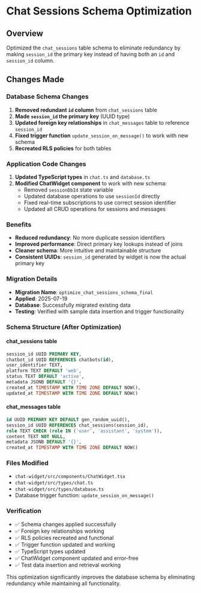 # Chat Sessions Schema Optimization

## Overview
Optimized the `chat_sessions` table schema to eliminate redundancy by making `session_id` the primary key instead of having both an `id` and `session_id` column.

## Changes Made

### Database Schema Changes
1. **Removed redundant `id` column** from `chat_sessions` table
2. **Made `session_id` the primary key** (UUID type)
3. **Updated foreign key relationships** in `chat_messages` table to reference `session_id`
4. **Fixed trigger function** `update_session_on_message()` to work with new schema
5. **Recreated RLS policies** for both tables

### Application Code Changes
1. **Updated TypeScript types** in `chat.ts` and `database.ts`
2. **Modified ChatWidget component** to work with new schema:
   - Removed `sessionDbId` state variable
   - Updated database operations to use `sessionId` directly
   - Fixed real-time subscriptions to use correct session identifier
   - Updated all CRUD operations for sessions and messages

### Benefits
- **Reduced redundancy**: No more duplicate session identifiers
- **Improved performance**: Direct primary key lookups instead of joins
- **Cleaner schema**: More intuitive and maintainable structure
- **Consistent UUIDs**: `session_id` generated by widget is now the actual primary key

### Migration Details
- **Migration Name**: `optimize_chat_sessions_schema_final`
- **Applied**: 2025-07-19
- **Database**: Successfully migrated existing data
- **Testing**: Verified with sample data insertion and trigger functionality

### Schema Structure (After Optimization)

#### chat_sessions table
```sql
session_id UUID PRIMARY KEY,
chatbot_id UUID REFERENCES chatbots(id),
user_identifier TEXT,
platform TEXT DEFAULT 'web',
status TEXT DEFAULT 'active',
metadata JSONB DEFAULT '{}',
created_at TIMESTAMP WITH TIME ZONE DEFAULT NOW(),
updated_at TIMESTAMP WITH TIME ZONE DEFAULT NOW()
```

#### chat_messages table
```sql
id UUID PRIMARY KEY DEFAULT gen_random_uuid(),
session_id UUID REFERENCES chat_sessions(session_id),
role TEXT CHECK (role IN ('user', 'assistant', 'system')),
content TEXT NOT NULL,
metadata JSONB DEFAULT '{}',
created_at TIMESTAMP WITH TIME ZONE DEFAULT NOW()
```

### Files Modified
- `chat-widget/src/components/ChatWidget.tsx`
- `chat-widget/src/types/chat.ts`
- `chat-widget/src/types/database.ts`
- Database trigger function: `update_session_on_message()`

### Verification
- ✅ Schema changes applied successfully
- ✅ Foreign key relationships working
- ✅ RLS policies recreated and functional
- ✅ Trigger function updated and working
- ✅ TypeScript types updated
- ✅ ChatWidget component updated and error-free
- ✅ Test data insertion and retrieval working

This optimization significantly improves the database schema by eliminating redundancy while maintaining all functionality.
